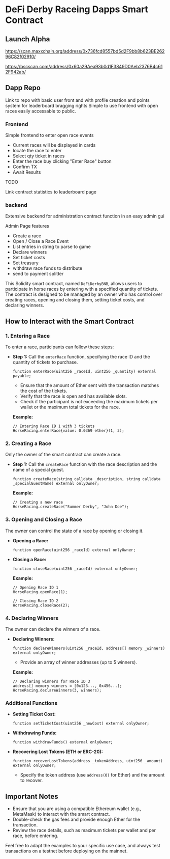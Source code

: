 # DeFi Derby Raceing Dapps Smart Contract


## Launch Alpha

https://scan.maxxchain.org/address/0x736fcd8557bd5d2F9bb8b623BE26296C82f02910/

https://bscscan.com/address/0x60a29Aea93b0d1F3849D0Aeb2376B4c612F942ab/

## Dapp Repo
Link to repo with basic user front and with profile creation and points system for leaderboard bragging rights
Simple to use frontend with open races easily accessable to public.


### Frontend

Simple frontend to enter open race events

- Current races will be displayed in cards
- locate the race to enter
- Select qty ticket in races
- Enter the race buy clicking "Enter Race" button
- Confirm TX
- Await Results


TODO

Link contract statistics to leaderboard page


### backend

Extensive backend for administration contract function in an easy admin gui

Admin Page features

- Create a race
- Open / Close a Race Event
- List entries in string to parse to game
- Declare winners
- Set ticket costs
- Set treasury
- withdraw race funds to distribute
- send to payment splitter






This Solidity smart contract, named `DeFiDerbyBNB`, allows users to participate in horse races by entering with a specified quantity of tickets. The contract is designed to be managed by an owner who has control over creating races, opening and closing them, setting ticket costs, and declaring winners.

## How to Interact with the Smart Contract

### 1. Entering a Race

To enter a race, participants can follow these steps:

- **Step 1:** Call the `enterRace` function, specifying the race ID and the quantity of tickets to purchase.

  ```solidity
  function enterRace(uint256 _raceId, uint256 _quantity) external payable;
  ```

  - Ensure that the amount of Ether sent with the transaction matches the cost of the tickets.
  - Verify that the race is open and has available slots.
  - Check if the participant is not exceeding the maximum tickets per wallet or the maximum total tickets for the race.

  **Example:**
  ```solidity
  // Entering Race ID 1 with 3 tickets
  HorseRacing.enterRace{value: 0.0369 ether}(1, 3);
  ```

### 2. Creating a Race

Only the owner of the smart contract can create a race.

- **Step 1:** Call the `createRace` function with the race description and the name of a special guest.

  ```solidity
  function createRace(string calldata _description, string calldata _specialGuestName) external onlyOwner;
  ```

  **Example:**
  ```solidity
  // Creating a new race
  HorseRacing.createRace("Summer Derby", "John Doe");
  ```

### 3. Opening and Closing a Race

The owner can control the state of a race by opening or closing it.

- **Opening a Race:**
  ```solidity
  function openRace(uint256 _raceId) external onlyOwner;
  ```

- **Closing a Race:**
  ```solidity
  function closeRace(uint256 _raceId) external onlyOwner;
  ```

  **Example:**
  ```solidity
  // Opening Race ID 1
  HorseRacing.openRace(1);

  // Closing Race ID 2
  HorseRacing.closeRace(2);
  ```

### 4. Declaring Winners

The owner can declare the winners of a race.

- **Declaring Winners:**
  ```solidity
  function declareWinners(uint256 _raceId, address[] memory _winners) external onlyOwner;
  ```

  - Provide an array of winner addresses (up to 5 winners).

  **Example:**
  ```solidity
  // Declaring winners for Race ID 3
  address[] memory winners = [0x123..., 0x456...];
  HorseRacing.declareWinners(3, winners);
  ```

### Additional Functions

- **Setting Ticket Cost:**
  ```solidity
  function setTicketCost(uint256 _newCost) external onlyOwner;
  ```

- **Withdrawing Funds:**
  ```solidity
  function withdrawFunds() external onlyOwner;
  ```

- **Recovering Lost Tokens (ETH or ERC-20):**
  ```solidity
  function recoverLostTokens(address _tokenAddress, uint256 _amount) external onlyOwner;
  ```

  - Specify the token address (use `address(0)` for Ether) and the amount to recover.

## Important Notes

- Ensure that you are using a compatible Ethereum wallet (e.g., MetaMask) to interact with the smart contract.
- Double-check the gas fees and provide enough Ether for the transaction.
- Review the race details, such as maximum tickets per wallet and per race, before entering.

Feel free to adapt the examples to your specific use case, and always test transactions on a testnet before deploying on the mainnet.
